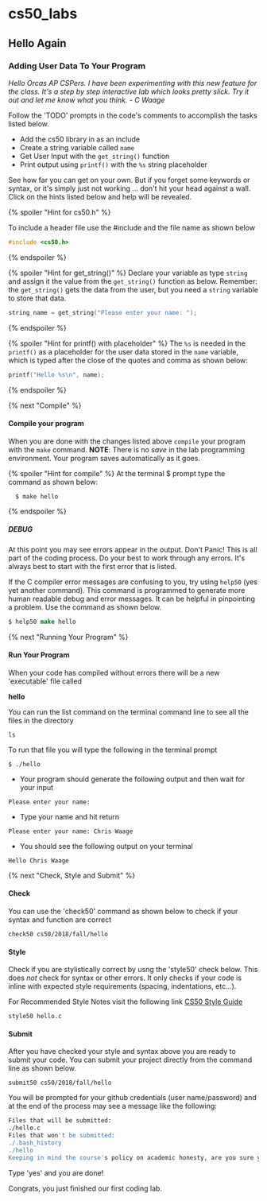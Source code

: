# cs50_labs

## Hello Again 
### Adding User Data To Your Program 

*Hello Orcas AP CSPers. I have been experimenting with this new feature for the class. 
It's a step by step interactive lab which looks pretty slick. Try it out and let me
know what you think. - C Waage*

Follow the 'TODO' prompts in the code's comments to accomplish the tasks listed below.

  - Add the cs50 library in as an include
  - Create a string variable called `name`
  - Get User Input with the `get_string()` function
  - Print output using `printf()` with the `%s` string placeholder

See how far you can get on your own. But if you forget some keywords or syntax, or it's simply just not working ...
don't hit your head against a wall. Click on the hints listed below and help will be revealed. 

{% spoiler "Hint for cs50.h" %}

To include a header file use the #include and the file name as shown below 

```c
#include <cs50.h>
```
{% endspoiler %}

{% spoiler "Hint for get_string()" %}
Declare your variable as type `string` and assign it the value from the `get_string()` function as below.
Remember: the `get_string()` gets the data from the user, but you need a `string` variable to store that data. 

```c
string name = get_string("Please enter your name: ");
```

{% endspoiler %}

{% spoiler "Hint for printf() with placeholder" %}
The `%s` is needed in the `printf()` as a placeholder for the user data stored in the `name` variable,
which is typed after the close of the quotes and comma as shown below:

```c
printf("Hello %s\n", name);
```

{% endspoiler %}

{% next "Compile" %}

#### Compile your program
When you are done with the changes listed above `compile` your program with the `make` command.
**NOTE**: There is no *save* in the lab programming environment. Your program saves automatically as it goes. 

{% spoiler "Hint for compile" %}
At the terminal $ prompt type the command as shown below:

```
  $ make hello
```
{% endspoiler %}

##### DEBUG

At this point you may see errors appear in the output. Don't Panic! This is all part of the coding process.
Do your best to work through any errors. It's always best to start with the first error that is listed.

If the C compiler error messages are confusing to you, try using `help50` (yes yet another command). This command is programmed
to generate more human readable debug and error messages. It can be helpful in pinpointing a problem. Use the command as shown below. 

```csh
$ help50 make hello
```
  
{% next "Running Your Program" %}

#### Run Your Program
When your code has compiled without errors there will be a new 'executable' file called

**hello**

You can run the list command on the terminal command line to see all the files in the directory

```
ls
```

To run that file you will type the following in the terminal prompt
````
$ ./hello
````
- Your program should generate the following output and then wait for your input 

````
Please enter your name: 
````
- Type your name and hit return 
````
Please enter your name: Chris Waage
````

- You should see the following output on your terminal 
````
Hello Chris Waage
````
{% next "Check, Style and Submit" %}

#### Check
You can use the 'check50' command as shown below to check if your syntax and function are correct

```
check50 cs50/2018/fall/hello
```

#### Style

Check if you are stylistically correct by usng the 'style50' check below. This does *not* check for
syntax or other errors. It only checks if your code is inline with expected style requirements (spacing, indentations, etc...).

For Recommended Style Notes visit the following link [CS50 Style Guide](https://cs50.readthedocs.io/style/c/)

```
style50 hello.c
```

#### Submit

After you have checked your style and syntax above you are ready to submit your code. 
You can submit your project directly from the command line as shown below. 

```
submit50 cs50/2018/fall/hello
```

You will be prompted for your github credentials (user name/password) and at the end of the process may see a message like the following:

```csh
Files that will be submitted:
./hello.c
Files that won't be submitted:
./.bash_history
./hello
Keeping in mind the course's policy on academic honesty, are you sure you want to submit these files (yes/no)?
```

Type 'yes' and you are done!

Congrats, you just finished our first coding lab. 
